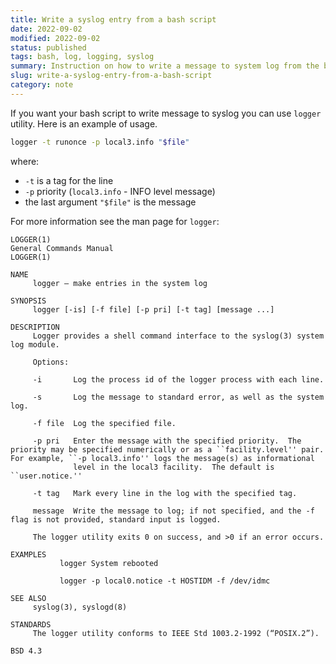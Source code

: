 ```yaml
---
title: Write a syslog entry from a bash script
date: 2022-09-02
modified: 2022-09-02
status: published
tags: bash, log, logging, syslog
summary: Instruction on how to write a message to system log from the bash script using logger-utility
slug: write-a-syslog-entry-from-a-bash-script
category: note
---
```


If you want your bash script to write message to syslog you can use `logger` utility. Here is an example of usage.
```sh
logger -t runonce -p local3.info "$file"
```
where:
 - `-t` is a tag for the line
 - `-p` priority (`local3.info` - INFO level message)
 - the last argument `"$file"` is the message

For more information see the man page for `logger`:

```
LOGGER(1)                                                                                   General Commands Manual                                                                                   LOGGER(1)

NAME
     logger – make entries in the system log

SYNOPSIS
     logger [-is] [-f file] [-p pri] [-t tag] [message ...]

DESCRIPTION
     Logger provides a shell command interface to the syslog(3) system log module.

     Options:

     -i       Log the process id of the logger process with each line.

     -s       Log the message to standard error, as well as the system log.

     -f file  Log the specified file.

     -p pri   Enter the message with the specified priority.  The priority may be specified numerically or as a ``facility.level'' pair.  For example, ``-p local3.info'' logs the message(s) as informational
              level in the local3 facility.  The default is ``user.notice.''

     -t tag   Mark every line in the log with the specified tag.

     message  Write the message to log; if not specified, and the -f flag is not provided, standard input is logged.

     The logger utility exits 0 on success, and >0 if an error occurs.

EXAMPLES
           logger System rebooted

           logger -p local0.notice -t HOSTIDM -f /dev/idmc

SEE ALSO
     syslog(3), syslogd(8)

STANDARDS
     The logger utility conforms to IEEE Std 1003.2-1992 (“POSIX.2”).

BSD 4.3
```